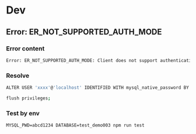 # Dev

## Error: ER_NOT_SUPPORTED_AUTH_MODE

### Error content

```sh
Error: ER_NOT_SUPPORTED_AUTH_MODE: Client does not support authentication protocol requested by server; consider upgrading MySQL client
```

### Resolve

```sh
ALTER USER 'xxxx'@'localhost' IDENTIFIED WITH mysql_native_password BY 'xxxxxxx';

flush privileges;
```

### Test by env

```
MYSQL_PWD=abcd1234 DATABASE=test_demo003 npm run test
```
